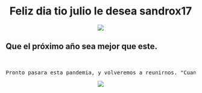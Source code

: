 <html>
<head>
<center>
<title>Feliz dia tio Julio le desea sandrox17</title>
</center>
</head>
<body>

<h1><center><strong>Feliz dia tio julio le desea sandrox17</strong></center></h1>
<center><img src="https://image.freepik.com/vector-gratis/concepto-letras-feliz-cumpleanos_23-2148499328.jpg"/></center>

<h2><meta charset="UTF-8 sin BOM"> Que el pr&oacute;ximo  año sea mejor que este.<meta charset="UTF-8 sin BOM"/></h2>
</br>

<center>
<p><pre>Pronto pasara esta pandemia, y volveremos a reunirnos. "Cuando las cosas van mal, es cuando hay que ser mas fuerte" <em></pre><p>

<img src="https://scontent.ftru2-2.fna.fbcdn.net/v/t1.0-9/1380033_1423514017876584_959984834_n.jpg?_nc_cat=111&_nc_sid=09cbfe&_nc_ohc=kp3w57zRr5AAX-jQ4cv&_nc_ht=scontent.ftru2-2.fna&oh=5faca8a9eb51a84bfbcaadd163be75e9&oe=5F092102"/>

</center>
</body>
</html> 




